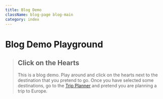 ```yaml
---
title: Blog Demo
className: blog-page blog-main
category: index
---
```


<StartWishToGo/>

# Blog Demo Playground

> ## Click on the Hearts
> 
> This is a blog demo. Play around and click on the hearts next to the destination that you pretend to go. Once you have selected some destinations, go to the [Trip Planner](/trip-planner) and pretend you are planning a trip to Europe.

<CustomCategoryEntries className="blog-entry-card" category="country"/>

<CustomCategoryEntries className="blog-entry-card" category="city"/>
